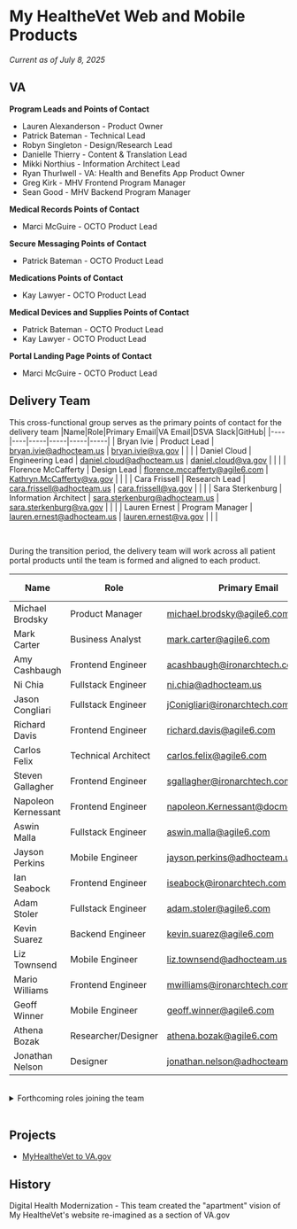 # My HealtheVet Web and Mobile Products
*Current as of July 8, 2025*

## VA
**Program Leads and Points of Contact**
- Lauren Alexanderson - Product Owner
- Patrick Bateman - Technical Lead
- Robyn Singleton - Design/Research Lead
- Danielle Thierry - Content & Translation Lead
- Mikki Northius - Information Architect Lead
- Ryan Thurlwell - VA: Health and Benefits App Product Owner
- Greg Kirk - MHV Frontend Program Manager
- Sean Good - MHV Backend Program Manager

**Medical Records Points of Contact**
- Marci McGuire - OCTO Product Lead

**Secure Messaging Points of Contact**
- Patrick Bateman - OCTO Product Lead

**Medications Points of Contact**
- Kay Lawyer - OCTO Product Lead

**Medical Devices and Supplies Points of Contact**
- Patrick Bateman - OCTO Product Lead
- Kay Lawyer - OCTO Product Lead

**Portal Landing Page Points of Contact**
- Marci McGuire - OCTO Product Lead



## Delivery Team
This cross-functional group serves as the primary points of contact for the delivery team
|Name|Role|Primary Email|VA Email|DSVA Slack|GitHub|
|----|----|-----|-----|-----|-----|
| Bryan Ivie | Product Lead | bryan.ivie@adhocteam.us | bryan.ivie@va.gov |  |  |
| Daniel Cloud | Engineering Lead | daniel.cloud@adhocteam.us | daniel.cloud@va.gov |  |  |
| Florence McCafferty | Design Lead | florence.mccafferty@agile6.com | Kathryn.McCafferty@va.gov |  |  |
| Cara Frissell | Research Lead | cara.frissell@adhocteam.us | cara.frissell@va.gov |  |  |
| Sara Sterkenburg | Information Architect | sara.sterkenburg@adhocteam.us | sara.sterkenburg@va.gov |  |  |
| Lauren Ernest | Program Manager | lauren.ernest@adhocteam.us | lauren.ernest@va.gov |  |  |

<br>

During the transition period, the delivery team will work across all patient portal products until the team is formed and aligned to each product.

|Name|Role|Primary Email|VA Email|DSVA Slack|GitHub|
|----|----|-----|-----|-----|-----|
| Michael Brodsky | Product Manager | michael.brodsky@agile6.com | michael.brodsky@va.gov |  |  |
| Mark Carter | Business Analyst | mark.carter@agile6.com | mark.carter4@va.gov |  |  |
| Amy Cashbaugh | Frontend Engineer | acashbaugh@ironarchtech.com | amy.cashbaugh@va.gov |  |  |
| Ni Chia |  Fullstack Engineer | ni.chia@adhocteam.us | tchut.chia@va.gov |  |  |
| Jason Congliari | Fullstack Engineer | jConigliari@ironarchtech.com | TBD |  |  |
| Richard Davis | Frontend Engineer | richard.davis@agile6.com | richard.davis437@va.gov |  |  |
| Carlos Felix | Technical Architect | carlos.felix@agile6.com | carlos.felixacevedo@va.gov |  |  |
| Steven Gallagher | Frontend Engineer | sgallagher@ironarchtech.com | TBD | TBD | TBD |
| Napoleon Kernessant | Frontend Engineer | napoleon.Kernessant@docme360.com | Napoleon.kernessant@va.gov | TBD | TBD |
| Aswin Malla | Fullstack Engineer | aswin.malla@agile6.com | TBD | TBD | TBD |
| Jayson Perkins | Mobile Engineer | jayson.perkins@adhocteam.us | jayson.perkins@va.gov |  |  |
| Ian Seabock | Frontend Engineer | iseabock@ironarchtech.com | TBD | TBD | TBD |
| Adam Stoler | Fullstack Engineer | adam.stoler@agile6.com | TBD | TBD | TBD |
| Kevin Suarez | Backend Engineer | kevin.suarez@agile6.com | kevin.suarez1@va.gov |  |  |
| Liz Townsend | Mobile Engineer | liz.townsend@adhocteam.us | elizabeth.townsend4@va.gov |  |  |
| Mario Williams | Frontend Engineer | mwilliams@ironarchtech.com | TBD | TBD | TBD |
| Geoff Winner | Mobile Engineer | geoff.winner@agile6.com | TBD | TBD | TBD |
| Athena Bozak | Researcher/Designer | athena.bozak@agile6.com | Athena.Bozak@va.gov |  |  |
| Jonathan Nelson | Designer | jonathan.nelson@adhocteam.us | jonathan.nelson@va.gov |  |  |

<br>

<details>
<summary>Forthcoming roles joining the team</summary>

|Name|Role|Primary Email|VA Email|DSVA Slack|GitHub|
|----|----|-----|-----|-----|-----|
| TBD | Data Specialist | TBD | TBD | TBD | TBD |
| TBD | Product Manager | TBD | TBD | TBD | TBD |
| TBD | Product Manager | TBD | TBD | TBD | TBD |
| TBD | Mobile Engineer | TBD | TBD | TBD | TBD |
| TBD | Backend Engineer | TBD | TBD | TBD | TBD |
| TBD | Backend Engineer | TBD | TBD | TBD | TBD |
| TBD | Frontend Engineer | TBD | TBD | TBD | TBD |
| TBD | Frontend Engineer | TBD | TBD | TBD | TBD |
| TBD | Frontend Engineer | TBD | TBD | TBD | TBD |
| TBD | Frontend Engineer | TBD | TBD | TBD | TBD |
| TBD | Frontend Engineer | TBD | TBD | TBD | TBD |
| TBD | Fullstack Engineer | TBD | TBD | TBD | TBD |
| TBD | Fullstack Engineer | TBD | TBD | TBD | TBD |
| TBD | Fullstack Engineer | TBD | TBD | TBD | TBD |
| TBD | QA Engineer | TBD | TBD | TBD | TBD |
| TBD | QA Engineer | TBD | TBD | TBD | TBD |
| TBD | Designer | TBD | TBD | TBD | TBD |
| TBD | Designer | TBD | TBD | TBD | TBD |
| TBD | Accessibility Specialist | TBD | TBD | TBD | TBD |
| TBD | Researcher/Information Architect | TBD | TBD | TBD | TBD |

</details>
<br>

## Projects
- [MyHealtheVet to VA.gov](https://github.com/department-of-veterans-affairs/va.gov-team/blob/master/products/health-care/digital-health-modernization/mhv-to-va.gov/)


## History
Digital Health Modernization - This team created the "apartment" vision of My HealtheVet's website re-imagined as a section of VA.gov
